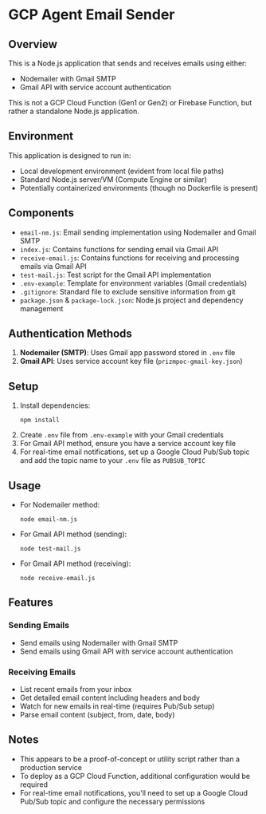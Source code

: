 # GCP Agent Email Sender

## Overview
This is a Node.js application that sends and receives emails using either:
- Nodemailer with Gmail SMTP
- Gmail API with service account authentication

This is not a GCP Cloud Function (Gen1 or Gen2) or Firebase Function, but rather a standalone Node.js application.

## Environment
This application is designed to run in:
- Local development environment (evident from local file paths)
- Standard Node.js server/VM (Compute Engine or similar)
- Potentially containerized environments (though no Dockerfile is present)

## Components
- `email-nm.js`: Email sending implementation using Nodemailer and Gmail SMTP
- `index.js`: Contains functions for sending email via Gmail API
- `receive-email.js`: Contains functions for receiving and processing emails via Gmail API
- `test-mail.js`: Test script for the Gmail API implementation
- `.env-example`: Template for environment variables (Gmail credentials)
- `.gitignore`: Standard file to exclude sensitive information from git
- `package.json` & `package-lock.json`: Node.js project and dependency management

## Authentication Methods
1. **Nodemailer (SMTP)**: Uses Gmail app password stored in `.env` file
2. **Gmail API**: Uses service account key file (`prizmpoc-gmail-key.json`)

## Setup
1. Install dependencies:
   ```
   npm install
   ```
2. Create `.env` file from `.env-example` with your Gmail credentials
3. For Gmail API method, ensure you have a service account key file
4. For real-time email notifications, set up a Google Cloud Pub/Sub topic and add the topic name to your `.env` file as `PUBSUB_TOPIC`

## Usage
- For Nodemailer method:
  ```
  node email-nm.js
  ```
- For Gmail API method (sending):
  ```
  node test-mail.js
  ```
- For Gmail API method (receiving):
  ```
  node receive-email.js
  ```

## Features
### Sending Emails
- Send emails using Nodemailer with Gmail SMTP
- Send emails using Gmail API with service account authentication

### Receiving Emails
- List recent emails from your inbox
- Get detailed email content including headers and body
- Watch for new emails in real-time (requires Pub/Sub setup)
- Parse email content (subject, from, date, body)

## Notes
- This appears to be a proof-of-concept or utility script rather than a production service
- To deploy as a GCP Cloud Function, additional configuration would be required
- For real-time email notifications, you'll need to set up a Google Cloud Pub/Sub topic and configure the necessary permissions
